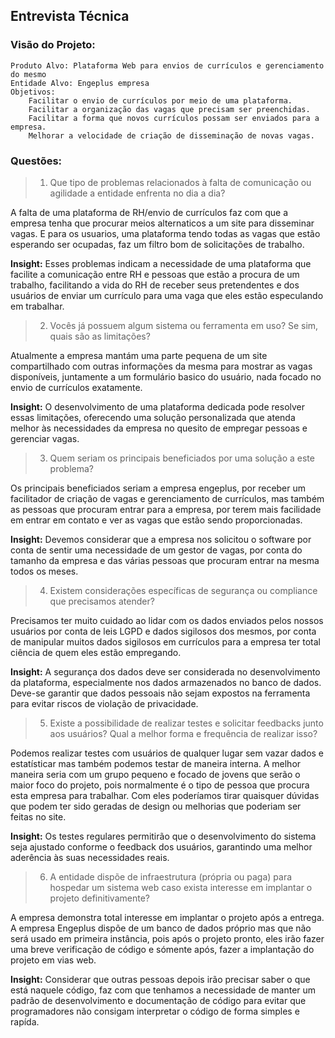 ## Entrevista Técnica

### Visão do Projeto:

    Produto Alvo: Plataforma Web para envios de currículos e gerenciamento do mesmo
    Entidade Alvo: Engeplus empresa
    Objetivos:
        Facilitar o envio de currículos por meio de uma plataforma.
        Facilitar a organização das vagas que precisam ser preenchidas.
        Facilitar a forma que novos currículos possam ser enviados para a empresa.
        Melhorar a velocidade de criação de disseminação de novas vagas.

### Questões:

> 1. Que tipo de problemas relacionados à falta de comunicação ou agilidade a entidade enfrenta no dia a dia?

A falta de uma plataforma de RH/envio de currículos faz com que a empresa tenha que procurar meios alternaticos a um site para disseminar vagas. E para os usuarios, uma plataforma tendo todas as vagas que estão esperando ser ocupadas, faz um filtro bom de solicitações de trabalho.

**Insight:**
Esses problemas indicam a necessidade de uma plataforma que facilite a comunicação entre RH e pessoas que estão a procura de um trabalho, facilitando a vida do RH de receber seus pretendentes e dos usuários de enviar um currículo para uma vaga que eles estão especulando em trabalhar. 

> 2. Vocês já possuem algum sistema ou ferramenta em uso? Se sim, quais são as limitações?

Atualmente a empresa mantám uma parte pequena de um site compartilhado com outras informações da mesma para mostrar as vagas disponíveis, juntamente a um formulário basico do usuário, nada focado no envio de currículos exatamente. 

**Insight:**
O desenvolvimento de uma plataforma dedicada pode resolver essas limitações, oferecendo uma solução personalizada que atenda melhor às necessidades da empresa no quesito de empregar pessoas e gerenciar vagas.

> 3. Quem seriam os principais beneficiados por uma solução a este problema?

Os principais beneficiados seriam a empresa engeplus, por receber um facilitador de criação de vagas e gerenciamento de currículos, mas também as pessoas que procuram entrar para a empresa, por terem mais facilidade em entrar em contato e ver as vagas que estão sendo proporcionadas.

**Insight:**
Devemos considerar que a empresa nos solicitou o software por conta de sentir uma necessidade de um gestor de vagas, por conta do tamanho da empresa e das várias pessoas que procuram entrar na mesma todos os meses.

> 4. Existem considerações específicas de segurança ou compliance que precisamos atender?

Precisamos ter muito cuidado ao lidar com os dados enviados pelos nossos usuários por conta de leis LGPD e dados sigilosos dos mesmos, por conta de manipular muitos dados sigilosos em currículos para a empresa ter total ciência de quem eles estão empregando.

**Insight:**
A segurança dos dados deve ser considerada no desenvolvimento da plataforma, especialmente nos dados armazenados no banco de dados. Deve-se garantir que dados pessoais não sejam expostos na ferramenta para evitar riscos de violação de privacidade.

> 5. Existe a possibilidade de realizar testes e solicitar feedbacks junto aos usuários? Qual a melhor forma e frequência de realizar isso?

Podemos realizar testes com usuários de qualquer lugar sem vazar dados e estatísticar mas também podemos testar de maneira interna.
A melhor maneira seria com um grupo pequeno e focado de jovens que serão o maior foco do projeto, pois normalmente é o tipo de pessoa que procura esta empresa para trabalhar.
Com eles poderíamos tirar quaisquer dúvidas que podem ter sido geradas de design ou melhorias que poderiam ser feitas no site.

**Insight:**
Os testes regulares permitirão que o desenvolvimento do sistema seja ajustado conforme o feedback dos usuários, garantindo uma melhor aderência às suas necessidades reais.

> 6. A entidade dispõe de infraestrutura (própria ou paga) para hospedar um sistema web caso exista interesse em implantar o projeto definitivamente?

A empresa demonstra total interesse em implantar o projeto após a entrega.
A empresa Engeplus dispõe de um banco de dados próprio mas que não será usado em primeira instância, pois após o projeto pronto, eles irão fazer uma breve verificação de código e sómente após, fazer a implantação do projeto em vias web.

**Insight:**
Considerar que outras pessoas depois irão precisar saber o que está naquele código, faz com que tenhamos a necessidade de manter um padrão de desenvolvimento e documentação de código para evitar que programadores não consigam interpretar o código de forma simples e rapída.
